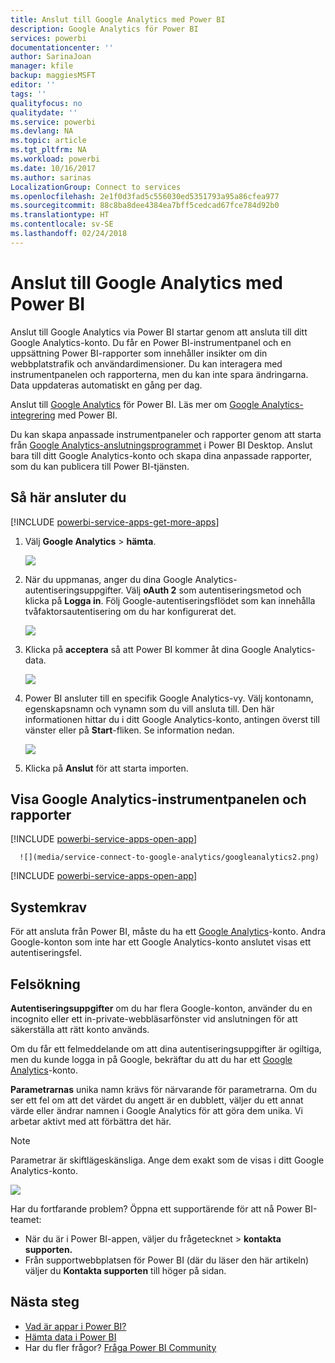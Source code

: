 ```yaml
---
title: Anslut till Google Analytics med Power BI
description: Google Analytics för Power BI
services: powerbi
documentationcenter: ''
author: SarinaJoan
manager: kfile
backup: maggiesMSFT
editor: ''
tags: ''
qualityfocus: no
qualitydate: ''
ms.service: powerbi
ms.devlang: NA
ms.topic: article
ms.tgt_pltfrm: NA
ms.workload: powerbi
ms.date: 10/16/2017
ms.author: sarinas
LocalizationGroup: Connect to services
ms.openlocfilehash: 2e1f0d3fad5c556030ed5351793a95a86cfea977
ms.sourcegitcommit: 88c8ba8dee4384ea7bff5cedcad67fce784d92b0
ms.translationtype: HT
ms.contentlocale: sv-SE
ms.lasthandoff: 02/24/2018
---
```

# <a name="connect-to-google-analytics-with-power-bi"></a>Anslut till Google Analytics med Power BI
Anslut till Google Analytics via Power BI startar genom att ansluta till ditt Google Analytics-konto. Du får en Power BI-instrumentpanel och en uppsättning Power BI-rapporter som innehåller insikter om din webbplatstrafik och användardimensioner. Du kan interagera med instrumentpanelen och rapporterna, men du kan inte spara ändringarna. Data uppdateras automatiskt en gång per dag.

Anslut till [Google Analytics](https://app.powerbi.com/getdata/services/google-analytics) för Power BI. Läs mer om [Google Analytics-integrering](https://powerbi.microsoft.com/integrations/google-analytics) med Power BI.

Du kan skapa anpassade instrumentpaneler och rapporter genom att starta från [Google Analytics-anslutningsprogrammet](service-google-analytics-connector.md) i Power BI Desktop. Anslut bara till ditt Google Analytics-konto och skapa dina anpassade rapporter, som du kan publicera till Power BI-tjänsten.

## <a name="how-to-connect"></a>Så här ansluter du
[!INCLUDE [powerbi-service-apps-get-more-apps](./includes/powerbi-service-apps-get-more-apps.md)]

1. Välj **Google Analytics** \> **hämta**.
   
   ![](media/service-connect-to-google-analytics/ga.png)
2. När du uppmanas, anger du dina Google Analytics-autentiseringsuppgifter. Välj **oAuth 2** som autentiseringsmetod och klicka på **Logga in**. Följ Google-autentiseringsflödet som kan innehålla tvåfaktorsautentisering om du har konfigurerat det.
   
   ![](media/service-connect-to-google-analytics/creds.png)
3. Klicka på **acceptera** så att Power BI kommer åt dina Google Analytics-data.
   
   ![](media/service-connect-to-google-analytics/googleanalytics.png)
4. Power BI ansluter till en specifik Google Analytics-vy. Välj kontonamn, egenskapsnamn och vynamn som du vill ansluta till. Den här informationen hittar du i ditt Google Analytics-konto, antingen överst till vänster eller på **Start**-fliken. Se information nedan. 
   
   ![](media/service-connect-to-google-analytics/params2.png)
5. Klicka på **Anslut** för att starta importen. 

## <a name="view-the-google-analytics-dashboard-and-reports"></a>Visa Google Analytics-instrumentpanelen och rapporter
[!INCLUDE [powerbi-service-apps-open-app](./includes/powerbi-service-apps-open-app.md)]

      ![](media/service-connect-to-google-analytics/googleanalytics2.png)

[!INCLUDE [powerbi-service-apps-open-app](./includes/powerbi-service-apps-what-now.md)]

## <a name="system-requirements"></a>Systemkrav
För att ansluta från Power BI, måste du ha ett [Google Analytics](https://www.google.com/analytics/)-konto. Andra Google-konton som inte har ett Google Analytics-konto anslutet visas ett autentiseringsfel.

## <a name="troubleshooting"></a>Felsökning
**Autentiseringsuppgifter** om du har flera Google-konton, använder du en incognito eller ett in-private-webbläsarfönster vid anslutningen för att säkerställa att rätt konto används.

Om du får ett felmeddelande om att dina autentiseringsuppgifter är ogiltiga, men du kunde logga in på Google, bekräftar du att du har ett [Google Analytics](https://www.google.com/analytics/)-konto.

**Parametrarnas** unika namn krävs för närvarande för parametrarna. Om du ser ett fel om att det värdet du angett är en dubblett, väljer du ett annat värde eller ändrar namnen i Google Analytics för att göra dem unika. Vi arbetar aktivt med att förbättra det här.

>[!NOTE]
>Parametrar är skiftlägeskänsliga. Ange dem exakt som de visas i ditt Google Analytics-konto.

![](media/service-connect-to-google-analytics/pbi_googleanalytics1.png)

Har du fortfarande problem? Öppna ett supportärende för att nå Power BI-teamet:

* När du är i Power BI-appen, väljer du frågetecknet \> **kontakta supporten.**
* Från supportwebbplatsen för Power BI (där du läser den här artikeln) väljer du **Kontakta supporten** till höger på sidan.

## <a name="next-steps"></a>Nästa steg
* [Vad är appar i Power BI?](service-install-use-apps.md)
* [Hämta data i Power BI](service-get-data.md)
* Har du fler frågor? [Fråga Power BI Community](http://community.powerbi.com/)

